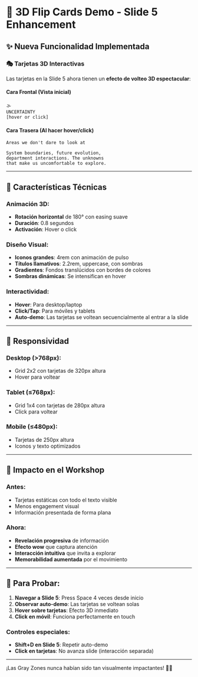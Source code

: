 # 🎴 3D Flip Cards Demo - Slide 5 Enhancement

## ✨ Nueva Funcionalidad Implementada

### 🎭 **Tarjetas 3D Interactivas**

Las tarjetas en la Slide 5 ahora tienen un **efecto de volteo 3D espectacular**:

#### **Cara Frontal** (Vista inicial)
```
🌫️
UNCERTAINTY
[hover or click]
```

#### **Cara Trasera** (Al hacer hover/click)
```
Areas we don't dare to look at

System boundaries, future evolution, 
department interactions. The unknowns 
that make us uncomfortable to explore.
```

---

## 🎨 **Características Técnicas**

### **Animación 3D:**
- **Rotación horizontal** de 180° con easing suave
- **Duración**: 0.8 segundos
- **Activación**: Hover o click

### **Diseño Visual:**
- **Iconos grandes**: 4rem con animación de pulso
- **Títulos llamativos**: 2.2rem, uppercase, con sombras
- **Gradientes**: Fondos translúcidos con bordes de colores
- **Sombras dinámicas**: Se intensifican en hover

### **Interactividad:**
- **Hover**: Para desktop/laptop
- **Click/Tap**: Para móviles y tablets
- **Auto-demo**: Las tarjetas se voltean secuencialmente al entrar a la slide

---

## 📱 **Responsividad**

### **Desktop (>768px):**
- Grid 2x2 con tarjetas de 320px altura
- Hover para voltear

### **Tablet (≤768px):**
- Grid 1x4 con tarjetas de 280px altura
- Click para voltear

### **Mobile (≤480px):**
- Tarjetas de 250px altura
- Iconos y texto optimizados

---

## 🎯 **Impacto en el Workshop**

### **Antes:**
- Tarjetas estáticas con todo el texto visible
- Menos engagement visual
- Información presentada de forma plana

### **Ahora:**
- **Revelación progresiva** de información
- **Efecto wow** que captura atención
- **Interacción intuitiva** que invita a explorar
- **Memorabilidad aumentada** por el movimiento

---

## 🚀 **Para Probar:**

1. **Navegar a Slide 5**: Press Space 4 veces desde inicio
2. **Observar auto-demo**: Las tarjetas se voltean solas
3. **Hover sobre tarjetas**: Efecto 3D inmediato
4. **Click en móvil**: Funciona perfectamente en touch

### **Controles especiales:**
- **Shift+D en Slide 5**: Repetir auto-demo
- **Click en tarjetas**: No avanza slide (interacción separada)

---

¡Las Gray Zones nunca habían sido tan visualmente impactantes! 🧠✨
